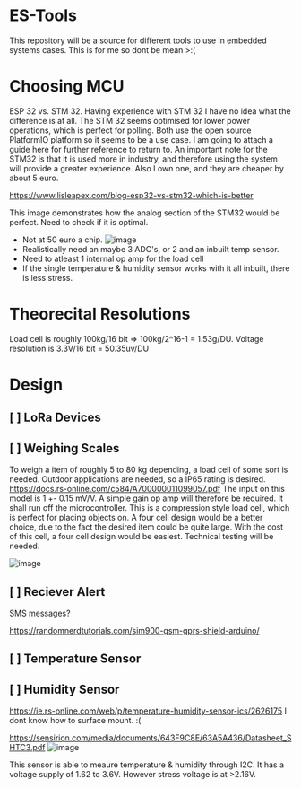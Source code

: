 # ES-Tools
This repository will be a source for different tools to use in embedded systems cases.
This is for me so dont be mean >:(

# Choosing MCU
ESP 32 vs. STM 32.
Having experience with STM 32 I have no idea what the difference is at all. 
The STM 32 seems optimised for lower power operations, which is perfect for polling.
Both use the open source PlatformIO platform so it seems to be a use case.
I am going to attach a guide here for further reference to return to.
An important note for the STM32 is that it is used more in industry, and therefore using the system will provide a greater experience.
Also I own one, and they are cheaper by about 5 euro.

https://www.lisleapex.com/blog-esp32-vs-stm32-which-is-better

This image demonstrates how the analog section of the STM32 would be perfect.
Need to check if it is optimal.
- Not at 50 euro a chip.
![image](https://github.com/user-attachments/assets/a040cdde-ec3c-496c-97e0-cce4583613ba)
- Realistically need an maybe 3 ADC's, or 2 and an inbuilt temp sensor.
- Need to atleast 1 internal op amp for the load cell
- If the single temperature & humidity sensor works with it all inbuilt, there is less stress.

# Theorecital Resolutions
Load cell is roughly 100kg/16 bit => 100kg/2^16-1 = 1.53g/DU.
Voltage resolution is 3.3V/16 bit = 50.35uv/DU
# Design
## [ ] LoRa Devices

## [ ] Weighing Scales
To weigh a item of roughly 5 to 80 kg depending, a load cell of some sort is needed.
Outdoor applications are needed, so a IP65 rating is desired.
https://docs.rs-online.com/c584/A700000011099057.pdf
The input on this model is 1 +- 0.15 mV/V. A simple gain op amp will therefore be required.
It shall run off the microcontroller.
This is a compression style load cell, which is perfect for placing objects on.
A four cell design would be a better choice, due to the fact the desired item could be quite large.
With the cost of this cell, a four cell design would be easiest.
Technical testing will be needed.

![image](https://github.com/user-attachments/assets/c9e1730f-6496-4467-bbd1-4686672334ed)

## [ ] Reciever Alert
SMS messages?

https://randomnerdtutorials.com/sim900-gsm-gprs-shield-arduino/
## [ ] Temperature Sensor


## [ ] Humidity Sensor
https://ie.rs-online.com/web/p/temperature-humidity-sensor-ics/2626175
I dont know how to surface mount. :(

https://sensirion.com/media/documents/643F9C8E/63A5A436/Datasheet_SHTC3.pdf
![image](https://github.com/user-attachments/assets/f3ee4a2a-0395-43f6-93e6-3a3d7d862e3c)

This sensor is able to meaure temperature & humidity through I2C.
It has a voltage supply of 1.62 to 3.6V.
However stress voltage is at >2.16V.
